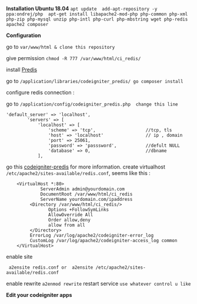**Installation Ubuntu 18.04**
`apt update 
	add-apt-repository -y ppa:ondrej/php 
	apt-get install libapache2-mod-php php-common php-xml php-zip php-mysql unzip php-intl php-curl php-mbstring wget php-redis apache2 composer`
    
**Configuration**

go to `var/www/html & clone this repository`

give permission  `chmod -R 777 /var/www/html/ci_redis/`

install [Predis](https://github.com/predis/predis)

 go to `/application/libraries/codeigniter_predis/
	 go composer install`

configure redis connection :

 go to `/application/config/codeigniter_predis.php 
	change this line`

    'default_server' => 'localhost',        
            'servers' => [
                'localhost' => [
                    'scheme' => 'tcp',                   //tcp, tls
                    'host' => 'localhost'                // ip , domain
                    'port' => 25061, 
                    'password' => 'passsword',           //defult NULL
                    'database' => 0,                     //dbname
                ],
go this [codeigniter-predis](https://github.com/Maykonn/codeigniter-predis) for more information.
create virtualhost `/etc/apache2/sites-available/redis.conf`, seems like this :

	    <VirtualHost *:80>
				 ServerAdmin admin@yourdomain.com
				 DocumentRoot /var/www/html/ci_redis
				 ServerName yourdomain.com/ipaddress
			 <Directory /var/www/html/ci_redis/>
					Options +FollowSymLinks
					AllowOverride All
					Order allow,deny
					allow from all	
			 </Directory>
			 ErrorLog /var/log/apache2/codeigniter-error_log
			 CustomLog /var/log/apache2/codeigniter-access_log common
		</VirtualHost>
enable site

`  a2ensite redis.conf
or 
 a2ensite /etc/apache2/sites-available/redis.conf `

enable rewrite `a2enmod rewrite`
restart service `use whatever control u like`

**Edit your codeigniter apps**
